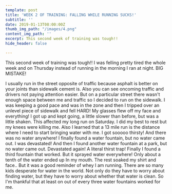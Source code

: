 ```yaml
---
template: post
title: 'WEEK 2 OF TRAINING: FALLING WHILE RUNNING SUCKS!'
subtitle: ''
date: 2019-01-13T08:00:00Z
thumb_img_path: "/images/4.png"
content_img_path: ''
excerpt: This second week of training was tough!!
hide_header: false

---
```

This second week of training was tough!! I was felling pretty tired the whole week and on Thursday instead of running in the morning I ran at night. BIG MISTAKE!

I usually run in the street opposite of traffic because asphalt is better on your joints than sidewalk cement is. Also you can see oncoming traffic and drivers not paying attention easier. But on a particular street there wasn't enough space between me and traffic so I decided to run on the sidewalk. I was keeping a good pace and was in the zone and then I tripped over an unlevel piece of sidewalk and fell HARD! My glasses flew off my face and everything! I got up and kept going, a little slower than before, but was a little shaken. This affected my long run on Saturday. I did my best to rest but my knees were killing me. Also I learned that a 13 mile run is the distance where I need to start bringing water with me. I got sooooo thirsty! And there was no water anywhere! I finally found a water fountain, but no water came out. I was devastated! And then I found another water fountain at a park, but no water came out. Devastated again! A literal thirst trap! Finally I found a third fountain that worked. But it sprayed water everywhere! Only about a tenth of the water ended up In my mouth. The rest soaked my shirt and face.. But it was a good reminder of whey I am running. There are so many kids desperate for water in the world. Not only do they have to worry about finding water, but they have to worry about whether that water is clean. So I'm thankful that at least on out of every three water fountains worked for me.